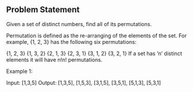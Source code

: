## Problem Statement #
Given a set of distinct numbers, find all of its permutations.

Permutation is defined as the re-arranging of the elements of the set. For example, {1, 2, 3} has the following six permutations:

{1, 2, 3}
{1, 3, 2}
{2, 1, 3}
{2, 3, 1}
{3, 1, 2}
{3, 2, 1}
If a set has ‘n’ distinct elements it will have n!n! permutations.

Example 1:

Input: [1,3,5]
Output: [1,3,5], [1,5,3], [3,1,5], [3,5,1], [5,1,3], [5,3,1]